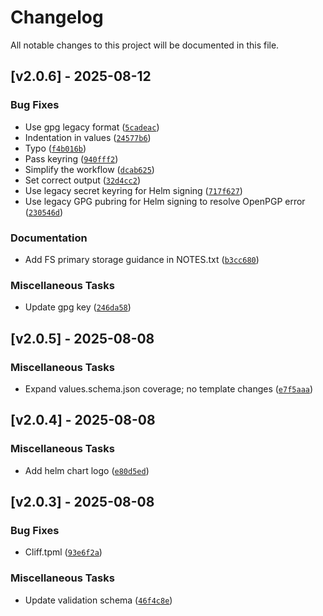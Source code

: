 # Changelog
All notable changes to this project will be documented in this file.
## [v2.0.6] - 2025-08-12
### Bug Fixes

- Use gpg legacy format ([`5cadeac`](https://github.com/milaboratory/platforma-helm-charts/commit/5cadeaca41e7a90ae2a7da4c9fdac2acdcb115b4))
- Indentation in values ([`24577b6`](https://github.com/milaboratory/platforma-helm-charts/commit/24577b6215f0ebcf1876e3973d05de77c232d278))
- Typo ([`f4b016b`](https://github.com/milaboratory/platforma-helm-charts/commit/f4b016bb95f7dae37825524e16ade54a7a462b19))
- Pass keyring ([`940fff2`](https://github.com/milaboratory/platforma-helm-charts/commit/940fff27f00c22969bc624b611c4d334f86497cf))
- Simplify the workflow ([`dcab625`](https://github.com/milaboratory/platforma-helm-charts/commit/dcab6259464ce38d89e95d710569b0df4536d4b9))
- Set correct output ([`32d4cc2`](https://github.com/milaboratory/platforma-helm-charts/commit/32d4cc218ec80c772144ebb10d2f60435581c70c))
- Use legacy secret keyring for Helm signing ([`717f627`](https://github.com/milaboratory/platforma-helm-charts/commit/717f627a6ce5f2a5a6cf465e008c2bcc62ef545b))
- Use legacy GPG pubring for Helm signing to resolve OpenPGP error ([`230546d`](https://github.com/milaboratory/platforma-helm-charts/commit/230546d43e41881e3bd8dfc9172b6f578aa9b83a))
### Documentation

- Add FS primary storage guidance in NOTES.txt ([`b3cc680`](https://github.com/milaboratory/platforma-helm-charts/commit/b3cc6808b9206ac89cf4aa8245dbc3546aba9f82))
### Miscellaneous Tasks

- Update gpg key ([`246da58`](https://github.com/milaboratory/platforma-helm-charts/commit/246da5871ac06689ea230517f99972ae9438b453))

## [v2.0.5] - 2025-08-08
### Miscellaneous Tasks

- Expand values.schema.json coverage; no template changes ([`e7f5aaa`](https://github.com/milaboratory/platforma-helm-charts/commit/e7f5aaae6380af93293b27df3ea7d0bda5c24a3a))

## [v2.0.4] - 2025-08-08
### Miscellaneous Tasks

- Add helm chart logo ([`e80d5ed`](https://github.com/milaboratory/platforma-helm-charts/commit/e80d5edd060d520d973d55c85539e1c43ac24ad7))

## [v2.0.3] - 2025-08-08
### Bug Fixes

- Cliff.tpml ([`93e6f2a`](https://github.com/milaboratory/platforma-helm-charts/commit/93e6f2a1124259405601880484bb90d01eb73752))
### Miscellaneous Tasks

- Update validation schema ([`46f4c8e`](https://github.com/milaboratory/platforma-helm-charts/commit/46f4c8ea88d5000d835f9ed201e4adc18a91c6d6))

